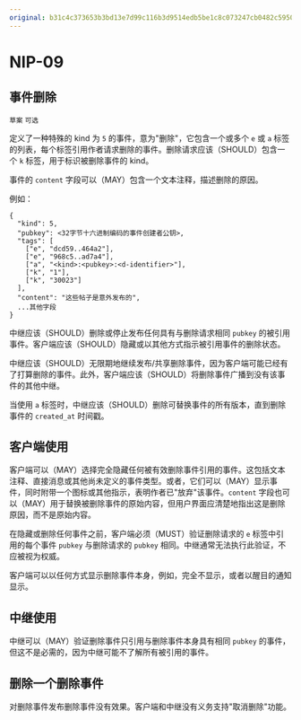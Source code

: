 ```yaml
---
original: b31c4c373653b3bd13e7d99c116b3d9514edb5be1c8c073247cb0482c5950fa1
---
```


NIP-09
======

事件删除
--------

`草案` `可选`

定义了一种特殊的 kind 为 `5` 的事件，意为"删除"，它包含一个或多个 `e` 或 `a` 标签的列表，每个标签引用作者请求删除的事件。删除请求应该（SHOULD）包含一个 `k` 标签，用于标识被删除事件的 kind。

事件的 `content` 字段可以（MAY）包含一个文本注释，描述删除的原因。

例如：

```
{
  "kind": 5,
  "pubkey": <32字节十六进制编码的事件创建者公钥>,
  "tags": [
    ["e", "dcd59..464a2"],
    ["e", "968c5..ad7a4"],
    ["a", "<kind>:<pubkey>:<d-identifier>"],
    ["k", "1"],
    ["k", "30023"]
  ],
  "content": "这些帖子是意外发布的",
  ...其他字段
}
```

中继应该（SHOULD）删除或停止发布任何具有与删除请求相同 `pubkey` 的被引用事件。客户端应该（SHOULD）隐藏或以其他方式指示被引用事件的删除状态。

中继应该（SHOULD）无限期地继续发布/共享删除事件，因为客户端可能已经有了打算删除的事件。此外，客户端应该（SHOULD）将删除事件广播到没有该事件的其他中继。

当使用 `a` 标签时，中继应该（SHOULD）删除可替换事件的所有版本，直到删除事件的 `created_at` 时间戳。

## 客户端使用

客户端可以（MAY）选择完全隐藏任何被有效删除事件引用的事件。这包括文本注释、直接消息或其他尚未定义的事件类型。或者，它们可以（MAY）显示事件，同时附带一个图标或其他指示，表明作者已"放弃"该事件。`content` 字段也可以（MAY）用于替换被删除事件的原始内容，但用户界面应清楚地指出这是删除原因，而不是原始内容。

在隐藏或删除任何事件之前，客户端必须（MUST）验证删除请求的 `e` 标签中引用的每个事件 `pubkey` 与删除请求的 `pubkey` 相同。中继通常无法执行此验证，不应被视为权威。

客户端可以以任何方式显示删除事件本身，例如，完全不显示，或者以醒目的通知显示。

## 中继使用

中继可以（MAY）验证删除事件只引用与删除事件本身具有相同 `pubkey` 的事件，但这不是必需的，因为中继可能不了解所有被引用的事件。

## 删除一个删除事件

对删除事件发布删除事件没有效果。客户端和中继没有义务支持"取消删除"功能。